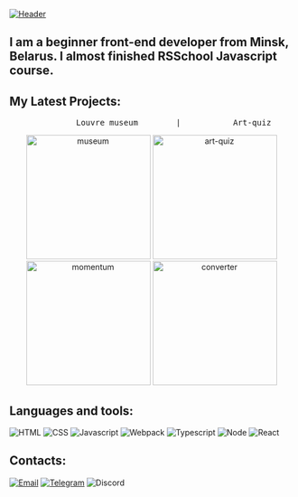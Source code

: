 [![Header](https://user-images.githubusercontent.com/79788386/153196716-0fc5e091-df07-49f8-b71a-1ee9dc2f2644.png)](https://ilyaokunev.github.io/rsschool-cv/)

## I am a beginner front-end developer from Minsk, Belarus. I almost finished RSSchool Javascript course.  

## My Latest Projects:
<pre>              Louvre museum        |           Art-quiz          |          Momentum           |      Crypto-converter</pre>
<div align="center">
  <a href='https://rolling-scopes-school.github.io/ilyaokunev-JSFE2021Q3/museum/'><img src="https://user-images.githubusercontent.com/79788386/153213256-8e363221-3f69-449c-ab70-17d44d96ff35.png" alt="museum" width="220"/></a>
<a href='https://rolling-scopes-school.github.io/ilyaokunev-JSFE2021Q3/art-quiz/'><img src="https://user-images.githubusercontent.com/79788386/153214398-ad75e6e5-030c-45a6-a422-d57db82e940a.png" alt="art-quiz" width="220"/></a> 
<a href='https://rolling-scopes-school.github.io/ilyaokunev-JSFE2021Q3/momentum/'><img src="https://user-images.githubusercontent.com/79788386/153214752-1fd91429-fc04-48de-b097-995edfb66be1.png" alt="momentum" width="220"/></a>
<a href='https://ilyaokunev.github.io/crypto-convertor/'><img src="https://user-images.githubusercontent.com/79788386/153215435-2821f2d8-bf69-4cb9-8c34-894d824bbc33.png" alt="converter" width="220"/></a>
</div>



## Languages and tools:
![HTML](https://img.shields.io/badge/HTML-black?style=for-the-badge&logo=html5)
![CSS](https://img.shields.io/badge/CSS-black?style=for-the-badge&logo=css3&logoColor=blue)
![Javascript](https://img.shields.io/badge/Javascript-black?style=for-the-badge&logo=javascript)
![Webpack](https://img.shields.io/badge/Webpack-black?style=for-the-badge&logo=webpack)
![Typescript](https://img.shields.io/badge/Typescript-black?style=for-the-badge&logo=typescript)
![Node](https://img.shields.io/badge/Node-black?style=for-the-badge&logo=node.js)
![React](https://img.shields.io/badge/React-black?style=for-the-badge&logo=react)

## Contacts:

[![Email](https://img.shields.io/badge/zhoramc1@gmail.com-black?style=for-the-badge&logo=gmail)](mailto:zhoramc1@gmail.com)
[![Telegram](https://img.shields.io/badge/zhoramc2-black?style=for-the-badge&logo=telegram)](https://t.me/zhoramc2)
![Discord](https://img.shields.io/badge/futura_%236657-black?style=for-the-badge&logo=discord)




